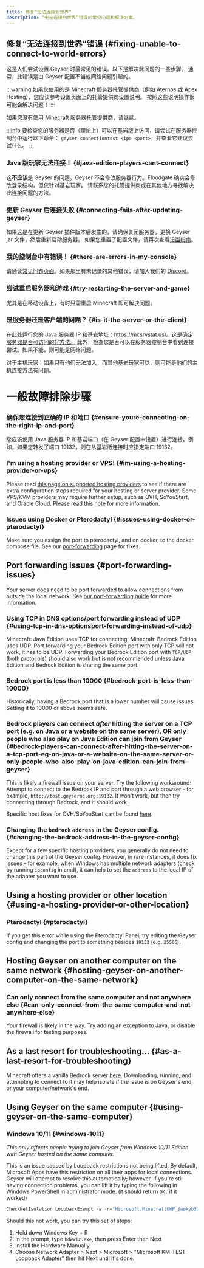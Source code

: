 ```yaml
---
title: 修复“无法连接到世界”
description: “无法连接到世界”错误的常见问题和解决方案。
---
```


## 修复“无法连接到世界”错误 {#fixing-unable-to-connect-to-world-errors}
这是人们尝试设置 Geyser 时最常见的错误。以下是解决此问题的一些步骤。
通常，此错误是由 Geyser 配置不当或网络问题引起的。

:::warning
如果您使用的是 Minecraft 服务器托管提供商（例如 Aternos 或 Apex Hosting），您应该参考设置页面上的托管提供商设置说明。
按照这些说明操作很可能会解决问题！
:::

如果您没有使用 Minecraft 服务器托管提供商，请继续。

:::info
要检查您的服务器是否（理论上）可以在基岩版上访问，请尝试在服务器控制台中运行以下命令：
`geyser connectiontest <ip> <port>`，并查看它建议尝试什么。
:::

### Java 版玩家无法连接！ {#java-edition-players-cant-connect}

这**不应该**是 Geyser 的问题。Geyser 不会修改服务器行为。Floodgate 确实会修改登录结构，但仅针对基岩玩家。
请联系您的托管提供商或在其他地方寻找解决此连接问题的方法。

### 更新 Geyser 后连接失败 {#connecting-fails-after-updating-geyser}

如果这是在更新 Geyser 插件版本后发生的，请确保关闭服务器，更换 Geyser jar 文件，然后重新启动服务器。
如果您重置了配置文件，请再次查看[设置指南](/wiki/geyser/setup/)。

### 我的控制台中有错误！ {#there-are-errors-in-my-console}

请通读[常见问题页面](/wiki/geyser/common-issues/)。如果那里有未记录的其他错误，请加入我们的 [Discord](https://discord.geysermc.org)。

### 尝试重启服务器和游戏 {#try-restarting-the-server-and-game}

尤其是在移动设备上，有时只需重启 Minecraft 即可解决问题。

### 是服务器还是客户端的问题？ {#is-it-the-server-or-the-client}

在此处运行您的 Java 服务器 IP 和基岩地址：https://mcsrvstat.us/。这是确定服务器是否可访问的好方法。
此外，检查您是否可以在服务器控制台中看到连接尝试。如果不能，则可能是网络问题。

对于主机玩家：如果只有他们无法加入，而其他基岩玩家可以，则可能是他们的主机连接方法有问题。

# 一般故障排除步骤

### 确保您连接到正确的 IP 和端口 {#ensure-youre-connecting-on-the-right-ip-and-port}

您应该使用 Java 服务器 IP 和基岩端口（在 Geyser 配置中设置）进行连接。例如，如果您转发了端口 19132，则在从基岩版连接时应指定端口 19132。

### I'm using a hosting provider or VPS! {#im-using-a-hosting-provider-or-vps}

Please read [this page on supported hosting providers](/wiki/geyser/supported-hosting-providers/) to see if there are extra configuration steps required for your hosting or server provider.
Some VPS/KVM providers may require further setup, such as OVH, SoYouStart, and Oracle Cloud. Please read this [note](/wiki/geyser/port-forwarding#issues-with-specific-vpskvm-providers) for more information.

### Issues using Docker or Pterodactyl {#issues-using-docker-or-pterodactyl}
Make sure you assign the port to pterodactyl, and on docker, to the docker compose file. See our [port-forwarding](/wiki/geyser/port-forwarding#using-docker-or-pterodactyl) page for fixes.

## Port forwarding issues {#port-forwarding-issues}

Your server does need to be port forwarded to allow connections from outside the local network. See [our port-forwarding guide](/wiki/geyser/port-forwarding/) for more information.

### Using TCP in DNS options/port forwarding instead of UDP {#using-tcp-in-dns-optionsport-forwarding-instead-of-udp}

Minecraft: Java Edition uses TCP for connecting; Minecraft: Bedrock Edition uses UDP. Port forwarding your Bedrock Edition port with only TCP will not work, it has to be UDP. Forwarding your Bedrock Edition port with `TCP/UDP` (both protocols) should also work but is not recommended unless Java Edition and Bedrock Edition is sharing the same port.

### Bedrock port is less than 10000 {#bedrock-port-is-less-than-10000}

Historically, having a Bedrock port that is a lower number will cause issues. Setting it to 10000 or above seems safe.

### Bedrock players can connect *after* hitting the server on a TCP port (e.g. on Java or a website on the same server), OR only people who also play on Java Edition can join from Geyser {#bedrock-players-can-connect-after-hitting-the-server-on-a-tcp-port-eg-on-java-or-a-website-on-the-same-server-or-only-people-who-also-play-on-java-edition-can-join-from-geyser}

This is likely a firewall issue on your server. Try the following workaround:
Attempt to connect to the Bedrock IP and port through a web browser - for example, `http://test.geysermc.org:19132`. It won't work, but then try connecting through Bedrock, and it should work.

Specific host fixes for OVH/SoYouStart can be found [here](/wiki/geyser/port-forwarding#issues-with-specific-vpskvm-providers).

### Changing the `bedrock` `address` in the Geyser config. {#changing-the-bedrock-address-in-the-geyser-config}

Except for a few specific hosting providers, you generally do not need to change this part of the Geyser config. 
However, in rare instances, it does fix issues - for example, when Windows has multiple network adapters (check by running `ipconfig` in cmd), 
it can help to set the `address` to the local IP of the adapter you want to use.

## Using a hosting provider or other location {#using-a-hosting-provider-or-other-location}

### Pterodactyl {#pterodactyl}

If you get this error while using the Pterodactyl Panel, try editing the Geyser config and changing the port to something besides `19132` (e.g. `25566`).

## Hosting Geyser on another computer on the same network {#hosting-geyser-on-another-computer-on-the-same-network}

### Can only connect from the same computer and not anywhere else {#can-only-connect-from-the-same-computer-and-not-anywhere-else}

Your firewall is likely in the way. Try adding an exception to Java, or disable the firewall for testing purposes.

## As a last resort for troubleshooting... {#as-a-last-resort-for-troubleshooting}

Minecraft offers a vanilla Bedrock server [here](https://www.minecraft.net/download/server/bedrock). Downloading, running, and attempting to connect to it may help isolate if the issue is on Geyser's end, or your computer/network's end.

## Using Geyser on the same computer {#using-geyser-on-the-same-computer}

### Windows 10/11 {#windows-1011}

_This only affects people trying to join Geyser from Windows 10/11 Edition with Geyser hosted on the same computer._

This is an issue caused by Loopback restrictions not being lifted. By default, Microsoft Apps have this restriction on all their apps for local connections. Geyser will attempt to resolve this automatically; however, if you're still having connection problems, you can lift it by typing the following in Windows PowerShell in administrator mode: (it should return `OK.` if it worked)
```powershell
CheckNetIsolation LoopbackExempt -a -n="Microsoft.MinecraftUWP_8wekyb3d8bbwe"
```

Should this not work, you can try this set of steps:

1. Hold down Windows Key + R
2. In the prompt, type `hdwwiz.exe`, then press Enter then Next
3. Install the Hardware Manually
4. Choose Network Adapter > Next > Microsoft > "Microsoft KM-TEST Loopback Adapter" then hit Next until it's done.

